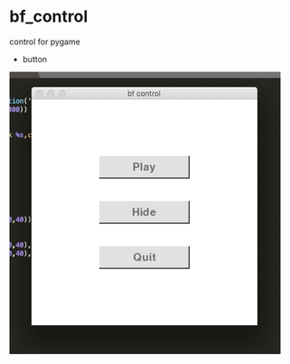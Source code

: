 # bf_control
control for pygame

- button

![time](https://github.com/zhangenter/bf_control/blob/master/11.gif) 
